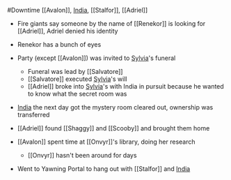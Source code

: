 #Downtime 
[[Avalon]], [India](PCs/Current/India.md), [[Stalfor]], [[Adriel]]

- Fire giants say someone by the name of [[Renekor]] is looking for [[Adriel]], Adriel denied his identity
- Renekor has a bunch of eyes

- Party (except [[Avalon]]) was invited to [Sylvia](Sylvia.md)'s funeral
	- Funeral was lead by [[Salvatore]]
	- [[Salvatore]] executed [Sylvia](Sylvia.md)'s will
	- [[Adriel]] broke into [Sylvia](Sylvia.md)'s with India in pursuit because he wanted to know what the secret room was

- [India](PCs/Current/India.md) the next day got the mystery room cleared out, ownership was transferred
- [[Adriel]] found [[Shaggy]] and [[Scooby]] and brought them home

- [[Avalon]] spent time at [[Onvyr]]'s library, doing her research
	- [[Onvyr]] hasn't been around for days

- Went to Yawning Portal to hang out with [[Stalfor]] and [India](PCs/Current/India.md)